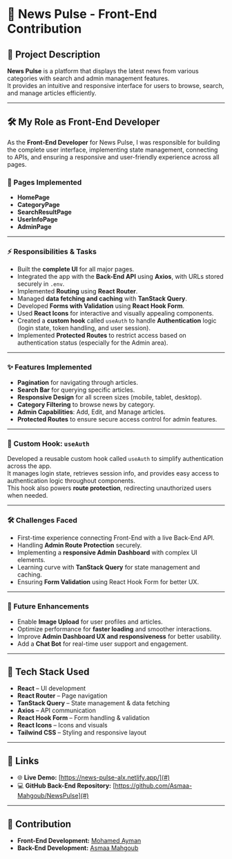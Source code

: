 # 📰 News Pulse - Front-End Contribution

## 📖 Project Description

**News Pulse** is a platform that displays the latest news from various categories with search and admin management features.  
It provides an intuitive and responsive interface for users to browse, search, and manage articles efficiently.

---

## 🛠️ My Role as Front-End Developer

As the **Front-End Developer** for News Pulse, I was responsible for building the complete user interface, implementing state management, connecting to APIs, and ensuring a responsive and user-friendly experience across all pages.

### 📄 Pages Implemented

- **HomePage**
- **CategoryPage**
- **SearchResultPage**
- **UserInfoPage**
- **AdminPage**

---

### ⚡ Responsibilities & Tasks

- Built the **complete UI** for all major pages.  
- Integrated the app with the **Back-End API** using **Axios**, with URLs stored securely in `.env`.  
- Implemented **Routing** using **React Router**.  
- Managed **data fetching and caching** with **TanStack Query**.  
- Developed **Forms with Validation** using **React Hook Form**.  
- Used **React Icons** for interactive and visually appealing components.  
- Created a **custom hook** called `useAuth` to handle **Authentication** logic (login state, token handling, and user session).  
- Implemented **Protected Routes** to restrict access based on authentication status (especially for the Admin area).  

---

### ✨ Features Implemented

- **Pagination** for navigating through articles.  
- **Search Bar** for querying specific articles.  
- **Responsive Design** for all screen sizes (mobile, tablet, desktop).  
- **Category Filtering** to browse news by category.  
- **Admin Capabilities**: Add, Edit, and Manage articles.  
- **Protected Routes** to ensure secure access control for admin features.  

---

### 🧩 Custom Hook: `useAuth`

Developed a reusable custom hook called `useAuth` to simplify authentication across the app.  
It manages login state, retrieves session info, and provides easy access to authentication logic throughout components.  
This hook also powers **route protection**, redirecting unauthorized users when needed.

---

### 🛠️ Challenges Faced

- First-time experience connecting Front-End with a live Back-End API.  
- Handling **Admin Route Protection** securely.  
- Implementing a **responsive Admin Dashboard** with complex UI elements.  
- Learning curve with **TanStack Query** for state management and caching.  
- Ensuring **Form Validation** using React Hook Form for better UX.  

---

### 🚀 Future Enhancements

- Enable **Image Upload** for user profiles and articles.  
- Optimize performance for **faster loading** and smoother interactions.  
- Improve **Admin Dashboard UX and responsiveness** for better usability.  
- Add a **Chat Bot** for real-time user support and engagement.  

---

## 🧰 Tech Stack Used

- **React** – UI development  
- **React Router** – Page navigation  
- **TanStack Query** – State management & data fetching  
- **Axios** – API communication  
- **React Hook Form** – Form handling & validation  
- **React Icons** – Icons and visuals  
- **Tailwind CSS** – Styling and responsive layout  

---

## 🔗 Links

- 🌐 **Live Demo:** [https://news-pulse-alx.netlify.app/](#)  
- 💻 **GitHub Back-End Repository:** [https://github.com/Asmaa-Mahgoub/NewsPulse](#)  

---

## 👤 Contribution

- **Front-End Development:** [Mohamed Ayman](https://github.com/m7medA)  
- **Back-End Development:** [Asmaa Mahgoub](https://github.com/Asmaa-Mahgoub)

